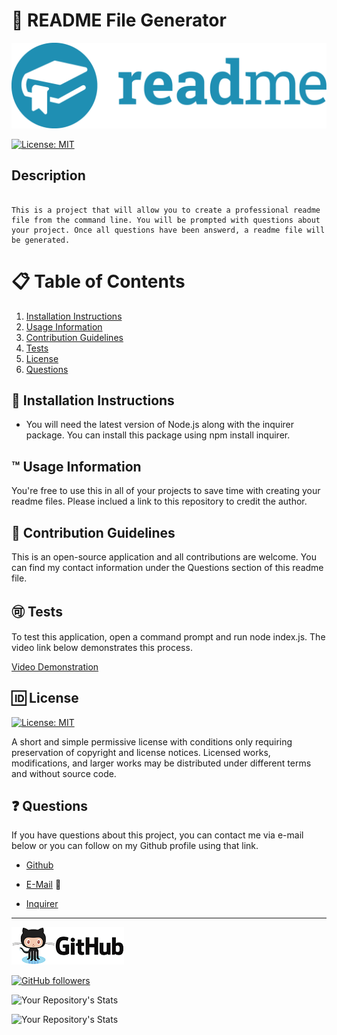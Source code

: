 # 📘 README File Generator

   ![header](assets/github.png)

   [![License: MIT](https://img.shields.io/badge/License-MIT-blue.svg)](https://opensource.org/licenses/MIT)

## Description 

  ```

  This is a project that will allow you to create a professional readme file from the command line. You will be prompted with questions about your project. Once all questions have been answerd, a readme file will be generated.

  ```

  # 📋 Table of Contents 
  1. [Installation Instructions](#📄-installation-instructions)
  2. [Usage Information](#™️-usage-information)
  3. [Contribution Guidelines](#📝-contribution-guidelines)
  4. [Tests](#🉑-tests)
  5. [License](#🆔-license)
  6. [Questions](#❓-questions)

## 📄 Installation Instructions 
 
  * You will need the latest version of Node.js along with the inquirer package. You can install this package using npm install inquirer.

## ™️ Usage Information
 
  You're free to use this in all of your projects to save time with creating your readme files. Please inclued a link to this repository to credit the author.

## 📝 Contribution Guidelines 
  
  This is an open-source application and all contributions are welcome. You can find my contact information under the Questions section of this readme file. 

## 🉑 Tests 

  To test this application, open a command prompt and run node index.js. The video link below demonstrates this process.

  [Video Demonstration](https://drive.google.com/file/d/1MwiyamYlytyy1jehzILfGDt7xESXjxU2/view?usp=sharing)

## 🆔 License 
  
  [![License: MIT](https://img.shields.io/badge/License-MIT-blue.svg)](https://opensource.org/licenses/MIT)

  A short and simple permissive license with conditions only requiring preservation of copyright and license notices. Licensed works, modifications, and larger works may be distributed under different terms and without source code.
  
## ❓ Questions 

  If you have questions about this project, you can contact me via e-mail below or you can follow on my Github profile using that link.

  * [Github](https://github.com/malmason)

  * [E-Mail](mailto:malmason66@gmail.com) 📧

  * [Inquirer](https://www.npmjs.com/package/inquirer)

  ---
  
  ![icon](assets/githublogo.png)
  
  [![GitHub followers](https://img.shields.io/github/followers/malmason.svg?style=social&label=Follow&maxAge=2592000)](https://github.com/malmason?tab=followers)

  ![Your Repository's Stats](https://github-readme-stats.vercel.app/api?username=malmason&show_icons=true)

  ![Your Repository's Stats](https://github-readme-stats.vercel.app/api/top-langs/?username=malmason)
  
  